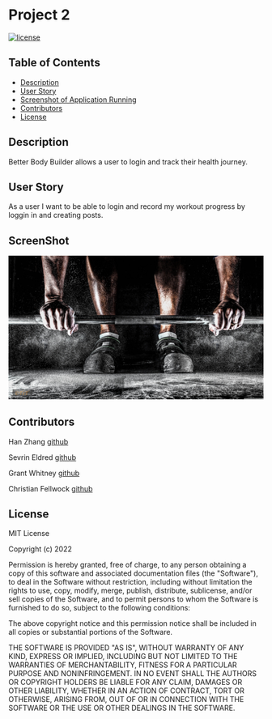 # Project 2 

[![license](https://img.shields.io/static/v1?label=license&message=MIT&color=yellow)](https://opensource.org/licenses/MIT)

## Table of Contents

- [Description](#description)
- [User Story](#user-story)
- [Screenshot of Application Running](#screenshot)
- [Contributors](#contributors)
- [License](#license)

## Description
Better Body Builder allows a user to login and track their health journey.

## User Story
As a user I want to be able to login and record my workout progress by loggin in and creating posts.

## ScreenShot

![Screenshot](./public/assets/img/gym.jpg)

## Contributors

Han Zhang [github](https://github.com/hanzhang52)

Sevrin Eldred [github](https://github.com/sevrinbe) 

Grant Whitney [github](https://github.com/gwhitney15)

Christian Fellwock [github](https://github.com/cfellwock)

## License

MIT License

Copyright (c) 2022

Permission is hereby granted, free of charge, to any person obtaining a copy
of this software and associated documentation files (the "Software"), to deal
in the Software without restriction, including without limitation the rights
to use, copy, modify, merge, publish, distribute, sublicense, and/or sell
copies of the Software, and to permit persons to whom the Software is
furnished to do so, subject to the following conditions:

The above copyright notice and this permission notice shall be included in all
copies or substantial portions of the Software.

THE SOFTWARE IS PROVIDED "AS IS", WITHOUT WARRANTY OF ANY KIND, EXPRESS OR
IMPLIED, INCLUDING BUT NOT LIMITED TO THE WARRANTIES OF MERCHANTABILITY,
FITNESS FOR A PARTICULAR PURPOSE AND NONINFRINGEMENT. IN NO EVENT SHALL THE
AUTHORS OR COPYRIGHT HOLDERS BE LIABLE FOR ANY CLAIM, DAMAGES OR OTHER
LIABILITY, WHETHER IN AN ACTION OF CONTRACT, TORT OR OTHERWISE, ARISING FROM,
OUT OF OR IN CONNECTION WITH THE SOFTWARE OR THE USE OR OTHER DEALINGS IN THE
SOFTWARE.
